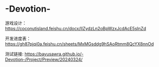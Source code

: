 # -Devotion-

游戏设计：
https://coconutisland.feishu.cn/docx/IlZydzLn2oBpWzxJcdAcE5sInZd

开发进度表：
https://gh87pjqi0a.feishu.cn/sheets/MxMGsddg9hSAoRtmm8QcYX8nnOd

测试链接:
https://bayusawra.github.io/-Devotion-/Project/Preview/20240324/
